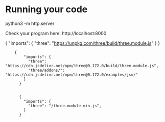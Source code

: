 # Running your code

python3 -m http.server

Check your program here: http://localhost:8000



 {
            "imports": {
               "three": "https://unpkg.com/three/build/three.module.js"
            }
        }


        {
            "imports": {
              "three": "https://cdn.jsdelivr.net/npm/three@0.172.0/build/three.module.js",
              "three/addons/": "https://cdn.jsdelivr.net/npm/three@0.172.0/examples/jsm/"
            }
          }


          {
            "imports": {
              "three": "/three.module.min.js",
            }
          }